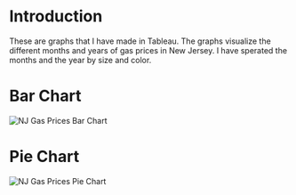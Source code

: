 # Introduction

These are graphs that I have made in Tableau. The graphs visualize the different months and years of gas prices in New Jersey. I have sperated the months and the year by size and color.

# Bar Chart

![NJ Gas Prices Bar Chart](https://github.com/ammarqureshi93/New-Jersey-Gas-Prices-1983-to-2022-/assets/39069129/694f8740-c899-49b6-acdd-d111b7335ba4)

# Pie Chart 

![NJ Gas Prices Pie Chart](https://github.com/ammarqureshi93/New-Jersey-Gas-Prices-1983-to-2022-/assets/39069129/151cc392-ca09-47c3-a179-c1aec4ee582c)
